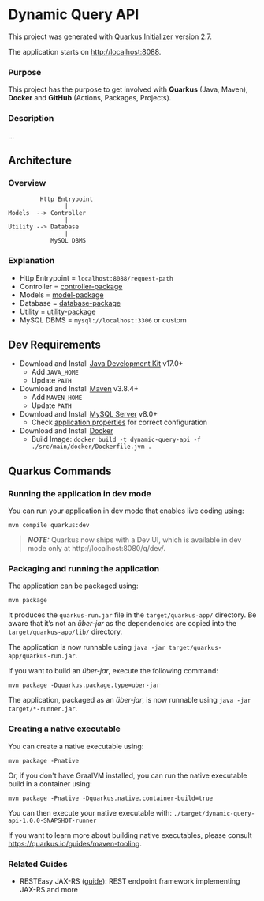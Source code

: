 # Dynamic Query API

This project was generated with [Quarkus Initializer](https://code.quarkus.io/) version 2.7.

The application starts on [http://localhost:8088](http://localhost:8088).

### Purpose

This project has the purpose to get involved with __Quarkus__ (Java, Maven), __Docker__ and __GitHub__ (Actions,
Packages, Projects).

### Description

...

## Architecture

### Overview

```
         Http Entrypoint 
                |           
Models  --> Controller 
                |
Utility --> Database
                |
            MySQL DBMS
```

### Explanation

* Http Entrypoint = `localhost:8088/request-path`
* Controller = [controller-package](src/main/java/com/planner/api/controller)
* Models = [model-package](src/main/java/com/planner/api/model)
* Database = [database-package](src/main/java/com/planner/api/database)
* Utility = [utility-package](src/main/java/com/planner/api/utility)
* MySQL DBMS = `mysql://localhost:3306` or custom

## Dev Requirements

* Download and Install [Java Development Kit](https://www.oracle.com/java/technologies/downloads/#jdk17) v17.0+
  * Add `JAVA_HOME`
  * Update `PATH`
* Download and Install [Maven](https://maven.apache.org/download.cgi) v3.8.4+
  * Add `MAVEN_HOME`
  * Update `PATH`
* Download and Install [MySQL Server](https://dev.mysql.com/downloads/installer/) v8.0+
  * Check [application.properties](src/main/resources/application.properties) for correct configuration
* Download and Install [Docker](https://docs.docker.com/desktop/windows/install/)
    * Build Image: `docker build -t dynamic-query-api -f ./src/main/docker/Dockerfile.jvm .`

## Quarkus Commands

### Running the application in dev mode

You can run your application in dev mode that enables live coding using:
```shell script
mvn compile quarkus:dev
```

> **_NOTE:_**  Quarkus now ships with a Dev UI, which is available in dev mode only at http://localhost:8080/q/dev/.

### Packaging and running the application

The application can be packaged using:
```shell script
mvn package
```
It produces the `quarkus-run.jar` file in the `target/quarkus-app/` directory.
Be aware that it’s not an _über-jar_ as the dependencies are copied into the `target/quarkus-app/lib/` directory.

The application is now runnable using `java -jar target/quarkus-app/quarkus-run.jar`.

If you want to build an _über-jar_, execute the following command:
```shell script
mvn package -Dquarkus.package.type=uber-jar
```

The application, packaged as an _über-jar_, is now runnable using `java -jar target/*-runner.jar`.

### Creating a native executable

You can create a native executable using: 
```shell script
mvn package -Pnative
```

Or, if you don't have GraalVM installed, you can run the native executable build in a container using: 
```shell script
mvn package -Pnative -Dquarkus.native.container-build=true
```

You can then execute your native executable with: `./target/dynamic-query-api-1.0.0-SNAPSHOT-runner`

If you want to learn more about building native executables, please consult https://quarkus.io/guides/maven-tooling.

### Related Guides

- RESTEasy JAX-RS ([guide](https://quarkus.io/guides/rest-json)): REST endpoint framework implementing JAX-RS and more
